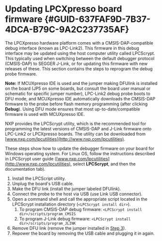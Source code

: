 # Updating LPCXpresso board firmware {#GUID-637FAF9D-7B37-4DCA-B79C-9A2C237735AF}

The LPCXpresso hardware platform comes with a CMSIS-DAP-compatible debug interface \(known as LPC-Link2\). This firmware in this debug interface may be updated using the host computer utility called LPCScrypt. This typically used when switching between the default debugger protocol \(CMSIS-DAP\) to SEGGER J-Link, or for updating this firmware with new releases of these. This section contains the steps to reprogram the debug probe firmware.

**Note:** If MCUXpresso IDE is used and the jumper making DFUlink is installed on the board \(JP5 on some boards, but consult the board user manual or schematic for specific jumper number\), LPC-Link2 debug probe boots to DFU mode, and MCUXpresso IDE automatically downloads the CMSIS-DAP firmware to the probe before flash memory programming \(after clicking **Debug**\). Using DFU mode ensures that most up-to-date/compatible firmware is used with MCUXpresso IDE.

NXP provides the LPCScrypt utility, which is the recommended tool for programming the latest versions of CMSIS-DAP and J-Link firmware onto LPC-Link2 or LPCXpresso boards. The utility can be downloaded from [www.nxp.com/lpcutilities](http://www.nxp.com/lpcutilities).

These steps show how to update the debugger firmware on your board for Windows operating system. For Linux OS, follow the instructions described in LPCScrypt user guide \([www.nxp.com/lpcutilities](http://www.nxp.com/lpcutilities), select **LPCScrypt**, and then the documentation tab\).

1.  Install the LPCScript utility.
2.  Unplug the board's USB cable.
3.  Make the DFU link \(install the jumper labeled DFUlink\).
4.  Connect the probe to the host via USB \(use Link USB connector\).
5.  Open a command shell and call the appropriate script located in the LPCScrypt installation directory \(`<LPCScrypt install dir>`\).
    1.  To program CMSIS-DAP debug firmware: `<LPCScrypt install dir>/scripts/program_CMSIS`
    2.  To program J-Link debug firmware: `<LPCScrypt install dir>/scripts/program_JLINK`
6.  Remove DFU link \(remove the jumper installed in [Step 3](updating_lpcxpresso_board_firmware.md#STEP3)\).
7.  Repower the board by removing the USB cable and plugging it in again.

